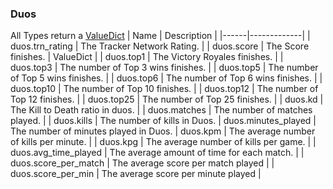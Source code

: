 ### Duos
All Types return a [ValueDict](https://github.com/cree-py/pynite/blob/master/docs/main.md#valuedict)
| Name | Description |
|------|-------------|
| duos.trn_rating | The Tracker Network Rating. |
| duos.score | The Score finishes. | ValueDict |
| duos.top1 | The Victory Royales finishes. |
| duos.top3 | The number of Top 3 wins finishes. |
| duos.top5 | The number of Top 5 wins finishes. |
| duos.top6 | The number of Top 6 wins finishes. |
| duos.top10 | The number of Top 10 finishes. |
| duos.top12 | The number of Top 12 finishes. |
| duos.top25 | The number of Top 25 finishes. |
| duos.kd | The Kill to Death ratio in duos. |
| duos.matches | The number of matches played. |
| duos.kills | The number of kills in Duos.
| duos.minutes_played | The number of minutes played in Duos.
| duos.kpm | The average number of kills per minute. |
| duos.kpg | The average number of kills per game. |
| duos.avg_time_played | The average amount of time for each match. |
| duos.score_per_match | The average score per match played |
| duos.score_per_min | The average score per minute played |
